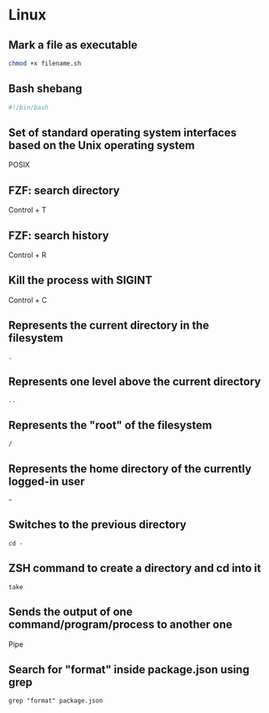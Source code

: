 # Linux

## Mark a file as executable

```bash
chmod +x filename.sh
```

## Bash shebang

```bash
#!/bin/bash
```

## Set of standard operating system interfaces based on the Unix operating system

POSIX

## FZF: search directory

Control + T

## FZF: search history

Control + R

## Kill the process with SIGINT

Control + C

## Represents the current directory in the filesystem

`.`

## Represents one level above the current directory

`..`

## Represents the "root" of the filesystem

`/`

## Represents the home directory of the currently logged-in user

`~`

## Switches to the previous directory

`cd -`

## ZSH command to create a directory and cd into it

`take`

## Sends the output of one command/program/process to another one

Pipe

## Search for "format" inside package.json using grep

`grep "format" package.json`
